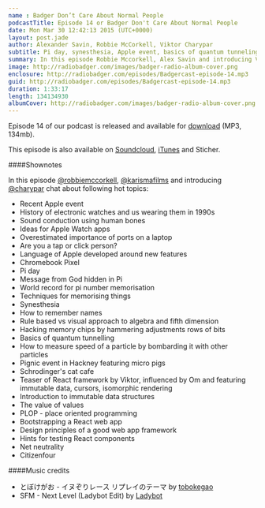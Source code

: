 ```yaml
---
name : Badger Don’t Care About Normal People
podcastTitle: Episode 14 or Badger Don't Care About Normal People
date: Mon Mar 30 12:42:13 2015 (UTC+0000)
layout: post.jade
author: Alexander Savin, Robbie McCorkell, Viktor Charypar
subtitle: Pi day, synesthesia, Apple event, basics of quantum tunneling, React, immutables, net neutrality, micro pigs in Hackney
summary: In this episode Robbie Mccorkell, Alex Savin and introducing Viktor Charypar talk about pi day, synesthesia, Apple event, basics of quantum tunneling, React, immutables, net neutrality and upcoming micro pig event in Hackney
image: http://radiobadger.com/images/badger-radio-album-cover.png
enclosure: http://radiobadger.com/episodes/Badgercast-episode-14.mp3
guid: http://radiobadger.com/episodes/Badgercast-episode-14.mp3
duration: 1:33:17
length: 134134930
albumCover: http://radiobadger.com/images/badger-radio-album-cover.png
---
```


Episode 14 of our podcast is released and available for [download](http://radiobadger.com/episodes/Badgercast-episode-14.mp3) (MP3, 134mb).

This episode is also available on [Soundcloud](https://soundcloud.com/karismafilms/radio-badger-episode-14), [iTunes](https://itunes.apple.com/gb/podcast/radio-badger-tech-podcast/id918884643?mt=2) and Sticher.

####Shownotes

In this episode [@robbiemccorkell](https://twitter.com/robbiemccorkell), [@karismafilms](https://twitter.com/karismafilms) and introducing [@charypar](https://twitter.com/charypar) chat about following hot topics:

* Recent Apple event
* History of electronic watches and us wearing them in 1990s
* Sound conduction using human bones
* Ideas for Apple Watch apps
* Overestimated importance of ports on a laptop
* Are you a tap or click person?
* Language of Apple developed around new features
* Chromebook Pixel
* Pi day
* Message from God hidden in Pi
* World record for pi number memorisation
* Techniques for memorising things
* Synesthesia
* How to remember names
* Rule based vs visual approach to algebra and fifth dimension
* Hacking memory chips by hammering adjustments rows of bits
* Basics of quantum tunnelling
* How to measure speed of a particle by bombarding it with other particles
* Pignic event in Hackney featuring micro pigs
* Schrodinger's cat cafe
* Teaser of React framework by Viktor, influenced by Om and featuring immutable data, cursors, isomorphic rendering
* Introduction to immutable data structures
* The value of values
* PLOP - place oriented programming
* Bootstrapping a React web app
* Design principles of a good web app framework
* Hints for testing React components
* Net neutrality
* Citizenfour


####Music credits

* とぼけがお - イヌぞりレース リプレイのテーマ by [tobokegao](https://soundcloud.com/tobokegao/dog_sled-replay_theme)
* SFM - Next Level (Ladybot Edit) by [Ladybot](https://soundcloud.com/ladybot/next-level-ladybot)
